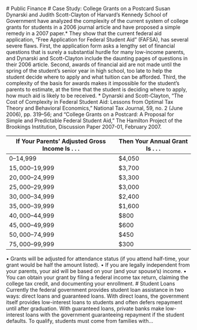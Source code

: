 \# Public Finance # Case Study: College Grants on a Postcard Susan Dynarski and Judith Scott-Clayton of Harvard’s Kennedy School of Government have analyzed the complexity of the current system of college grants for students in a 2006 journal article and have proposed a simple remedy in a 2007 paper.\* They show that the current federal aid application, “Free Application for Federal Student Aid” (FAFSA), has several severe flaws. First, the application form asks a lengthy set of financial questions that is surely a substantial hurdle for many low-income parents, and Dynarski and Scott-Clayton include the daunting pages of questions in their 2006 article. Second, awards of financial aid are not made until the spring of the student’s senior year in high school, too late to help the student decide where to apply and what tuition can be afforded. Third, the complexity of the basis for awards makes it impossible for the student’s parents to estimate, at the time that the student is deciding where to apply, how much aid is likely to be received. \* Dynarski and Scott-Clayton, “The Cost of Complexity in Federal Student Aid: Lessons from Optimal Tax Theory and Behavioral Economics,” National Tax Journal, 59, no. 2 (June 2006), pp. 319–56; and “College Grants on a Postcard: A Proposal for Simple and Predictable Federal Student Aid,” The Hamilton Project of the Brookings Institution, Discussion Paper 2007-01, February 2007.

| If Your Parents’ Adjusted Gross Income Is . . . | Then Your Annual Grant Is . . . |
| ----------------------------------------------- | ------------------------------- |
| $0–$14,999                                      | $4,050                          |
| $15,000–$19,999                                 | $3,700                          |
| $20,000–$24,999                                 | $3,300                          |
| $25,000–$29,999                                 | $3,000                          |
| $30,000–$34,999                                 | $2,400                          |
| $35,000–$39,999                                 | $1,600                          |
| $40,000–$44,999                                 | $800                            |
| $45,000–$49,999                                 | $600                            |
| $50,000–$74,999                                 | $450                            |
| $75,000–$99,999                                 | $300                            |

• Grants will be adjusted for attendance status (if you attend half-time, your grant would be half the amount listed). • If you are legally independent from your parents, your aid will be based on your (and your spouse’s) income. • You can obtain your grant by filing a federal income tax return, claiming the college tax credit, and documenting your enrollment. # Student Loans Currently the federal government provides student loan assistance in two ways: direct loans and guaranteed loans. With direct loans, the government itself provides low-interest loans to students and often defers repayment until after graduation. With guaranteed loans, private banks make low-interest loans with the government guaranteeing repayment if the student defaults. To qualify, students must come from families with...